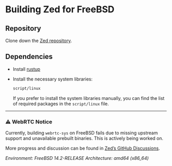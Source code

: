 # Building Zed for FreeBSD

## Repository

Clone down the [Zed repository](https://github.com/zed-industries/zed).

## Dependencies

- Install [rustup](https://www.rust-lang.org/tools/install)

- Install the necessary system libraries:

  ```sh
  script/linux
  ```

  If you prefer to install the system libraries manually, you can find the list of required packages in the `script/linux` file.

---

### ⚠️ WebRTC Notice

Currently, building `webrtc-sys` on FreeBSD fails due to missing upstream support and unavailable prebuilt binaries.
This is actively being worked on.

More progress and discussion can be found in [Zed’s GitHub Discussions](https://github.com/zed-industries/zed/discussions/29550).

*Environment:
FreeBSD 14.2-RELEASE
Architecture: amd64 (x86_64)*
